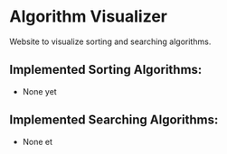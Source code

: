 # Algorithm Visualizer
Website to visualize sorting and searching algorithms.

## Implemented Sorting Algorithms:
- None yet

## Implemented Searching Algorithms:
- None et
